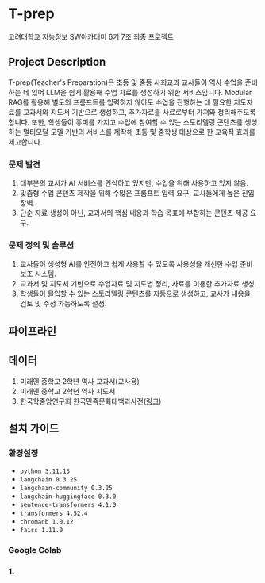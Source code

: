# T-prep

고려대학교 지능정보 SW아카데미 6기 7조 최종 프로젝트
<!--
- 아이디어 경진대회 **우수상**(한국경제신문사장상)
-->
## Project Description

T-prep(Teacher's Preparation)은 초등 및 중등 사회교과 교사들이 역사 수업을 준비하는 데 있어 LLM을 쉽게 활용해 수업 자료를 생성하기 위한 서비스입니다. Modular RAG를 활용해 별도의 프롬프트를 입력하지 않아도 수업을 진행하는 데 필요한 지도자료를 교과서와 지도서 기반으로 생성하고, 추가자료를 사료로부터 가져와 정리해주도록 합니다. 또한, 학생들이 흥미를 가지고 수업에 참여할 수 있는 스토리텔링 콘텐츠를 생성하는 멀티모달 모델 기반의 서비스를 제작해 초등 및 중학생 대상으로 한 교육적 효과를 제고합니다.

### 문제 발견
1. 대부분의 교사가 AI 서비스를 인식하고 있지만, 수업을 위해 사용하고 있지 않음.
2. 맞춤형 수업 콘텐츠 제작을 위해 수많은 프롬프트 입력 요구, 교사들에게 높은 진입장벽.
3. 단순 자료 생성이 아닌, 교과서의 핵심 내용과 학습 목표에 부합하는 콘텐츠 제공 요구.

### 문제 정의 및 솔루션
1. 교사들이 생성형 AI를 안전하고 쉽게 사용할 수 있도록 사용성을 개선한 수업 준비 보조 시스템.
2. 교과서 및 지도서 기반으로 수업자료 및 지도법 정리, 사료를 이용한 추가자료 생성.
3. 학생들이 몰입할 수 있는 스토리텔링 콘텐츠를 자동으로 생성하고, 교사가 내용을 검토 및 수정 가능하도록 설정.

## 파이프라인



## 데이터
1. 미래엔 중학교 2학년 역사 교과서(교사용)
2. 미래엔 중학교 2학년 역사 지도서
3. 한국학중앙연구회 한국민족문화대백과사전([링크](https://encykorea.aks.ac.kr/))

## 설치 가이드
### 환경설정
- `python 3.11.13`
- `langchain 0.3.25`
- `langchain-community 0.3.25`
- `langchain-huggingface 0.3.0`
- `sentence-transformers 4.1.0`
- `transformers 4.52.4`
- `chromadb 1.0.12`
- `faiss 1.11.0`

### Google Colab 


### 1. 




